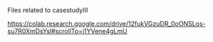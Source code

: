 Files related to casestudyIII

https://colab.research.google.com/drive/12fukVGzuDR_0oONSLos-su7R0XmDsYsl#scrollTo=i1YVene4gLmU
